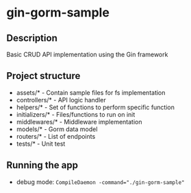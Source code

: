 # gin-gorm-sample

## Description
Basic CRUD API implementation using the Gin framework

## Project structure
- assets/* - Contain sample files for fs implementation
- controllers/* - API logic handler
- helpers/* - Set of functions to perform specific function
- initializers/* - Files/functions to run on init
- middlewares/* - Middleware implementation
- models/* - Gorm data model
- routers/* - List of endpoints
- tests/* - Unit test

## Running the app
- debug mode: `CompileDaemon -command="./gin-gorm-sample"`
  
